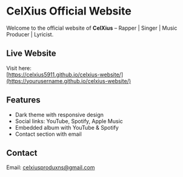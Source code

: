 # CelXius Official Website

Welcome to the official website of **CelXius** – Rapper | Singer | Music Producer | Lyricist.

## Live Website
Visit here:  
[https://celxius5911.github.io/celxius-website/](https://yourusername.github.io/celxius-website/)

## Features
- Dark theme with responsive design
- Social links: YouTube, Spotify, Apple Music
- Embedded album with YouTube & Spotify
- Contact section with email

## Contact
Email: celxiusproduxns@gmail.com
